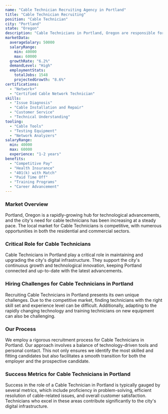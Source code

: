 ```yaml
---
name: "Cable Technician Recruiting Agency in Portland"
title: "Cable Technician Recruiting"
position: "Cable Technician"
city: "Portland"
state: "Oregon"
description: "Cable Technicians in Portland, Oregon are responsible for installing, maintaining, and repairing cable infrastructure."
marketData:
  averageSalary: 50000
  salaryRange:
    min: 40000
    max: 60000
  growthRate: "6.2%"
  demandLevel: "High"
  employmentStats:
    totalJobs: 1548
    projectedGrowth: "8.6%"
certifications:
  - "Network+"
  - "Certified Cable Network Technician"
skills:
  - "Issue Diagnosis"
  - "Cable Installation and Repair"
  - "Customer Service"
  - "Technical Understanding"
tooling:
  - "Cable Tools"
  - "Testing Equipment"
  - "Network Analyzers"
salaryRange:
  min: 40000
  max: 60000
  experience: "1-2 years"
benefits:
  - "Competitive Pay"
  - "Health Insurance"
  - "401(k) with Match"
  - "Paid Time Off"
  - "Training Programs"
  - "Career Advancement"
---
```


### Market Overview
Portland, Oregon is a rapidly-growing hub for technological advancements, and the city's need for cable technicians has been increasing at a steady pace. The local market for Cable Technicians is competitive, with numerous opportunities in both the residential and commercial sectors.

### Critical Role for Cable Technicians
Cable Technicians in Portland play a critical role in maintaining and upgrading the city's digital infrastructure. They support the city's continuous growth and technological innovation, keeping Portland connected and up-to-date with the latest advancements.

### Hiring Challenges for Cable Technicians in Portland
Recruiting Cable Technicians in Portland presents its own unique challenges. Due to the competitive market, finding technicians with the right skill set and experience level can be difficult. Additionally, adapting to the rapidly changing technology and training technicians on new equipment can also be challenging.

### Our Process
We employ a rigorous recruitment process for Cable Technicians in Portland. Our approach involves a balance of technology-driven tools and personal contact. This not only ensures we identify the most skilled and fitting candidates but also facilitates a smooth transition for both the employer and the prospective candidate.

### Success Metrics for Cable Technicians in Portland
Success in the role of a Cable Technician in Portland is typically gauged by several metrics, which include proficiency in problem-solving, efficient resolution of cable-related issues, and overall customer satisfaction. Technicians who excel in these areas contribute significantly to the city's digital infrastructure.
